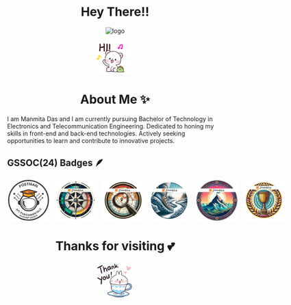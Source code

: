 <h1 align="center">Hey There!!</h1>
<p align="center">
<img width="100" src="https://komarev.com/ghpvc/?username=manmita&color=ff69b4" alt="logo">
</p>
<p align="center">
<img width="100" src="https://github.com/manmita/manmita/blob/main/uwu.gif" alt="logo">
</p>

<h1 align="center">About Me ✨</h1>
I am Manmita Das and I am currently pursuing Bachelor of Technology in Electronics and Telecommunication Engineering. Dedicated to honing my skills in front-end and back-end technologies. Actively seeking opportunities to learn and contribute to innovative projects. 

## GSSOC(24) Badges 🪶								
<div style='display:flex; align-items:center; gap: 10px;' align='center'>								
<img src="https://raw.githubusercontent.com/girlscript/gssoc-website-new/main/public/badges/postman.png" width="100px" height="100px" />								
<img src="https://github.com/girlscript/gssoc-website-new/blob/main/public/badges/1.png" width="100px" height="100px" />								
<img src="https://github.com/girlscript/gssoc-website-new/blob/main/public/badges/2.png" width="100px" height="100px" />								
<img src="https://github.com/girlscript/gssoc-website-new/blob/main/public/badges/3.png" width="100px" height="100px" />								
<img src="https://github.com/girlscript/gssoc-website-new/blob/main/public/badges/4.png" width="100px" height="100px" />								
<img src="https://github.com/girlscript/gssoc-website-new/blob/main/public/badges/5.png" width="100px" height="100px" />								
</div>								

<h1 align="center">Thanks for visiting 💕</h1>
<p align="center">
<img width="100" src="https://github.com/manmita/manmita/blob/main/Kawaii%20Cute%20GIF%20-%20Kawaii%20Cute%20Thank%20You%20-%20Discover%20%26%20Share%20GIFs.gif" alt="logo">

<!--
**manmita/manmita** is a ✨ _special_ ✨ repository because its `README.md` (this file) appears on your GitHub profile.

Here are some ideas to get you started:

- 🔭 I’m currently working on ...
- 🌱 I’m currently learning ...
- 👯 I’m looking to collaborate on ...
- 🤔 I’m looking for help with ...
- 💬 Ask me about ...
- 📫 How to reach me: ...
- 😄 Pronouns: ...
- ⚡ Fun fact: ...
-->
